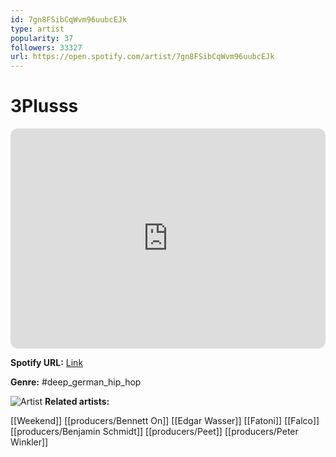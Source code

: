 ```yaml
---
id: 7gn8FSibCqWvm96uubcEJk
type: artist
popularity: 37
followers: 33327
url: https://open.spotify.com/artist/7gn8FSibCqWvm96uubcEJk
---
```

# 3Plusss

<iframe style="border-radius:12px" src="https://open.spotify.com/embed/artist/7gn8FSibCqWvm96uubcEJk" width="100%" height="352" frameBorder="0" allowfullscreen="" allow="autoplay; clipboard-write; encrypted-media; fullscreen; picture-in-picture" loading="lazy"></iframe>

**Spotify URL:** [Link](https://open.spotify.com/artist/7gn8FSibCqWvm96uubcEJk)

**Genre:**  #deep_german_hip_hop

![Artist](https://i.scdn.co/image/ab6761610000e5eba2c833a09a3a6af049d0c591)
**Related artists:**

[[Weekend]]
[[producers/Bennett On]]
[[Edgar Wasser]]
[[Fatoni]]
[[Falco]]
[[producers/Benjamin Schmidt]]
[[producers/Peet]]
[[producers/Peter Winkler]]
